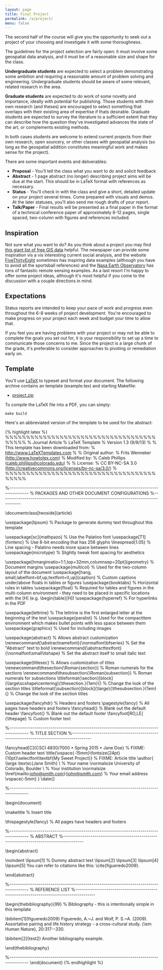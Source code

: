 ```yaml
---
layout: page
title: Final Project
permalink: /a/project/
menu: false
---
```


The second half of the course will give you the opportunity to seek out a project
of your choosing and investigate it with some thoroughness.

The guidelines for the project selection are fairly open: it must involve some geospatial
data analysis, and it must be of a reasonable size and shape for the class.

**Undergraduate students** are expected to select a problem demonstrating some ambition and requiring a reasonable amount of problem solving and engineering. Undergraduate students should be aware of some relevant, related research in the area.

**Graduate students** are expected to do work of some novelty and importance, ideally with potential for publishing. Those students with their own research (and theses) are encouraged to select something that overlaps with their existing area of expertise if thats desirable. Graduate students are expected to survey the literature to a sufficient extent that they can describe how the question they've investigated advances the state of the art, or complements existing methods.

In both cases students are welcome to extend current projects from their own research, open sourcery, or other classes with geospatial analysis (so long as the geospatial addition constitutes meaningful work and makes sense for the project).

There are some important events and deliverables:

  * **Proposal** - You'll tell the class what you want to do and solicit feedback
  * **Abstract** - 1 page abstract (no longer) describing project aims will be due at the start. This should be in LaTeX format with references as necessary.
  * **Status** - You'll check in with the class and give a short, detailed update on your project several times. Come prepared with visuals and demos. At the later statuses, you'll also send me rough drafts of your report.
  * **Talk/Paper** - Final results will be presented as a final paper in the format of a technical conference paper of approximately 8-12 pages, single spaced, two-column with figures and references included.
  
## Inspiration

Not sure what you want to do? As you think about a project you may find [this giant list of free GIS data](http://freegisdata.rtwilson.com/) helpful. The newspaper can provide some inspiration vis a vis interesting current social analysis, and the website [FiveThirtyEight](http://fivethirtyeight.com) sometimes has inspiring data examples (although you have to avoid all the sportsball references) and the [Nasa Earth Observatory](http://earthobservatory.nasa.gov/Features/?eocn=topnav&eoci=features) has tons of fantastic remote sensing examples. As a last resort I'm happy to offer some project ideas, although it's most helpful if you come to the discussion with a couple directions in mind.

## Expectations

Status reports are intended to keep your pace of work and progress even throughout the 6-8 weeks of project development. You're encouraged to make progress on your project each week and budget your time to allow that. 

If you feel you are having problems with your project or may not be able to complete the goals you set out for, it is your responsibility to set up a time to communicate those concerns to me. Since the project is a large chunk of the grade, it's preferable to consider approaches to pivoting or remediation early on.

## Template

You'll use [LaTeX](http://www.latex-project.org/) to typeset and format your document. The following archive contains an template (example.tex) and starting Makefile:

  * [project.zip](/assignments/project.zip)

To compile the LaTeX file into a PDF, you can simply:

```
make build
```

Here's an abbreviated version of the template to be used for the abstract:

{% highlight latex %}
%%%%%%%%%%%%%%%%%%%%%%%%%%%%%%%%%%%%%%%%%
% Journal Article
% LaTeX Template
% Version 1.3 (9/9/13)
%
% This template has been downloaded from:
% http://www.LaTeXTemplates.com
%
% Original author:
% Frits Wenneker (http://www.howtotex.com)
% Modified by:
% Caleb Phillips (caleb.phillips@colorado.edu)
%
% License:
% CC BY-NC-SA 3.0 (http://creativecommons.org/licenses/by-nc-sa/3.0/)
%
%%%%%%%%%%%%%%%%%%%%%%%%%%%%%%%%%%%%%%%%%

%----------------------------------------------------------------------------------------
%	PACKAGES AND OTHER DOCUMENT CONFIGURATIONS
%----------------------------------------------------------------------------------------

\documentclass[twoside]{article}

\usepackage{lipsum} % Package to generate dummy text throughout this template

\usepackage[sc]{mathpazo} % Use the Palatino font
\usepackage[T1]{fontenc} % Use 8-bit encoding that has 256 glyphs
\linespread{1.05} % Line spacing - Palatino needs more space between lines
\usepackage{microtype} % Slightly tweak font spacing for aesthetics

\usepackage[hmarginratio=1:1,top=32mm,columnsep=20pt]{geometry} % Document margins
\usepackage{multicol} % Used for the two-column layout of the document
\usepackage[hang, small,labelfont=bf,up,textfont=it,up]{caption} % Custom captions under/above floats in tables or figures
\usepackage{booktabs} % Horizontal rules in tables
\usepackage{float} % Required for tables and figures in the multi-column environment - they need to be placed in specific locations with the [H] (e.g. \begin{table}[H])
\usepackage{hyperref} % For hyperlinks in the PDF

\usepackage{lettrine} % The lettrine is the first enlarged letter at the beginning of the text
\usepackage{paralist} % Used for the compactitem environment which makes bullet points with less space between them
\usepackage{graphicx} % Used for including images

\usepackage{abstract} % Allows abstract customization
\renewcommand{\abstractnamefont}{\normalfont\bfseries} % Set the "Abstract" text to bold
\renewcommand{\abstracttextfont}{\normalfont\small\itshape} % Set the abstract itself to small italic text

\usepackage{titlesec} % Allows customization of titles
\renewcommand\thesection{\Roman{section}} % Roman numerals for the sections
\renewcommand\thesubsection{\Roman{subsection}} % Roman numerals for subsections
\titleformat{\section}[block]{\large\scshape\centering}{\thesection.}{1em}{} % Change the look of the section titles
\titleformat{\subsection}[block]{\large}{\thesubsection.}{1em}{} % Change the look of the section titles

\usepackage{fancyhdr} % Headers and footers
\pagestyle{fancy} % All pages have headers and footers
\fancyhead{} % Blank out the default header
\fancyfoot{} % Blank out the default footer
\fancyfoot[RO,LE]{\thepage} % Custom footer text

%----------------------------------------------------------------------------------------
%	TITLE SECTION
%----------------------------------------------------------------------------------------

\fancyhead[C]{CSCI 4830/7000 $\bullet$ Spring 2015 $\bullet$ Jane Doe} % FIXME: Custom header text
\title{\vspace{-15mm}\fontsize{24pt}{10pt}\selectfont\textbf{My Sweet Project}} % FIXME: Article title
\author{
\large
\textsc{Jane Smith} \\ % Your name
\normalsize University of Colorado, Boulder \\ % Your institution
\normalsize \href{mailto:john@smith.com}{john@smith.com} % Your email address
\vspace{-5mm}
}
\date{}

%----------------------------------------------------------------------------------------

\begin{document}

\maketitle % Insert title

\thispagestyle{fancy} % All pages have headers and footers

%----------------------------------------------------------------------------------------
%	ABSTRACT
%----------------------------------------------------------------------------------------

\begin{abstract}

\noindent \lipsum[1] % Dummy abstract text
\lipsum[2]
\lipsum[3]
\lipsum[4]
\lipsum[5]
You can refer to citations like this: \cite{figueredo2009}.

\end{abstract}

%----------------------------------------------------------------------------------------
%	REFERENCE LIST
%----------------------------------------------------------------------------------------

\begin{thebibliography}{99} % Bibliography - this is intentionally simple in this template

\bibitem[1]{figueredo2009}
Figueredo, A.~J. and Wolf, P. S.~A. (2009). Assortative pairing and life history strategy - a cross-cultural study. {\em Human Nature}, 20:317--330.

\bibitem[2]{test2}
Another bibliography example.

\end{thebibliography}

%----------------------------------------------------------------------------------------
\end{document}
{% endhighlight %}
